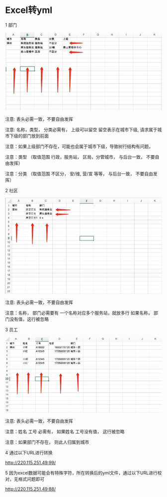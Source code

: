 Excel转yml
==================

1 部门

![](image/department.jpg)

注意: 表头必需一致，不要自由发挥

注意: 名称，类型， 分类必需有， 上级可以留空 留空表示在城市下级, 请求属于城市下级的部门放到前面

注意：如果上级部门不存在，可能也会属于城市下级，导致树行结构有问题， 

注意：类型  （取值范围  行政，服务站， 区局，分管城市， 与后台一致， 不要自由发挥）

注意：分类  （取值范围  不区分， 安/维,  营/宣 等等， 与后台一致， 不要自由发挥）

2 社区

![](image/community.jpg)

注意: 表头必需一致，不要自由发挥

注意：名称， 部门必需要有 一个名称对应多个服务站，就放多行 如果名称， 部门没有值，这行被忽略

3 员工

![](image/employee.jpg)

注意: 表头必需一致，不要自由发挥

注意：姓名 工号 必需有， 如果姓名 工号没有值， 这行被忽略

注意：如果部门不存在， 则此人归属到城市

4 通过以下URL进行转换

http://220.115.251.49:99/

5 因为excel数据可能会有特殊字符，所在转换后的yml文件，通过以下URL进行校对，无格式问题即可

http://220.115.251.49:88/
